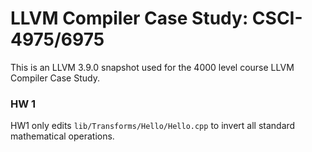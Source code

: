 # LLVM Compiler Case Study: CSCI-4975/6975
This is an LLVM 3.9.0 snapshot used for the 4000 level course LLVM Compiler Case Study.

### HW 1
HW1 only edits ```lib/Transforms/Hello/Hello.cpp``` to invert all standard mathematical operations.
